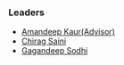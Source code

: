 ### Leaders
* [Amandeep Kaur(Advisor)](mailto:amandeep.kaur@owasp.org)
* [Chirag Saini](mailto:chirag.saini@owasp.org)
* [Gagandeep Sodhi](mailto:gagandeep.sodhi@owasp.org)
